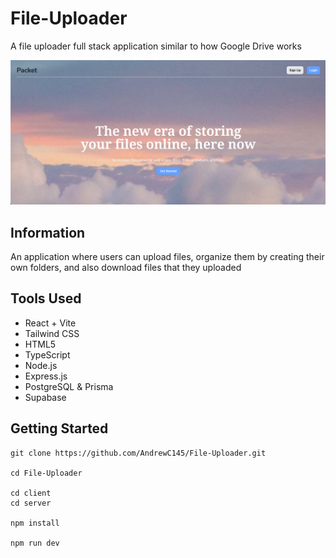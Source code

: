 # File-Uploader

A file uploader full stack application similar to how Google Drive works

![file-uploader](client/src/assets/images/image.png)

## Information

An application where users can upload files, organize them by creating their own folders, and also download files that they uploaded

## Tools Used

- React + Vite
- Tailwind CSS
- HTML5
- TypeScript
- Node.js
- Express.js
- PostgreSQL & Prisma
- Supabase

## Getting Started

```
git clone https://github.com/AndrewC145/File-Uploader.git

cd File-Uploader

cd client
cd server

npm install

npm run dev
```

